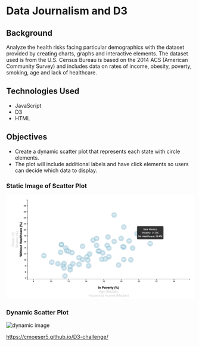 # Data Journalism and D3

## Background
Analyze the health risks facing particular demographics with the dataset provided by creating charts, graphs and interactive elements. The dataset used is from the U.S. Census Bureau is based on the 2014 ACS (American Community Survey) and includes data on rates of income, obesity, poverty, smoking, age and lack of healthcare.

## Technologies Used
* JavaScript
* D3
* HTML

## Objectives
* Create a dynamic scatter plot that represents each state with circle elements. 
* The plot will include additional labels and have click elements so users can decide which data to display.

### Static Image of Scatter Plot
![static image](images/scatter_plot.png)

### Dynamic Scatter Plot
![dynamic image](images/scatter_plot.gif)

https://cmoeser5.github.io/D3-challenge/
